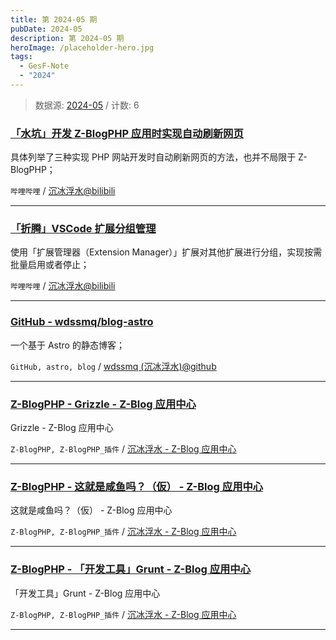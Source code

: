 ```yaml
---
title: 第 2024-05 期
pubDate: 2024-05
description: 第 2024-05 期
heroImage: /placeholder-hero.jpg
tags:
  - GesF-Note
  - "2024"
---
```



> 数据源: [2024-05](https://github.com/wdssmq/GesF-Note/issues/3 "2024-05") / 计数: 6


### [「水坑」开发 Z-BlogPHP 应用时实现自动刷新网页](https://www.bilibili.com/video/BV1vTMeetEEo "「水坑」开发 Z-BlogPHP 应用时实现自动刷新网页")

具体列举了三种实现 PHP 网站开发时自动刷新网页的方法，也并不局限于 Z-BlogPHP；

`哔哩哔哩` / [沉冰浮水@bilibili](https://space.bilibili.com/44744006 "沉冰浮水@bilibili")

----

### [「折腾」VSCode 扩展分组管理](https://www.bilibili.com/video/BV1QMETeDEc7 "「折腾」VSCode 扩展分组管理")

使用「扩展管理器（Extension Manager）」扩展对其他扩展进行分组，实现按需批量启用或者停止；

`哔哩哔哩` / [沉冰浮水@bilibili](https://space.bilibili.com/44744006 "沉冰浮水@bilibili")

----

### [GitHub - wdssmq/blog-astro](https://github.com/wdssmq/blog-astro "GitHub - wdssmq/blog-astro")

一个基于 Astro 的静态博客；

`GitHub, astro, blog` / [wdssmq (沉冰浮水)@github](https://github.com/wdssmq "wdssmq (沉冰浮水)@github")

----

### [Z-BlogPHP - Grizzle - Z-Blog 应用中心](https://app.zblogcn.com/?id=649 "Z-BlogPHP - Grizzle - Z-Blog 应用中心")

Grizzle - Z-Blog 应用中心

`Z-BlogPHP, Z-BlogPHP_插件` / [沉冰浮水 - Z-Blog 应用中心](https://app.zblogcn.com/?auth=6401c4a7-89cd-48f9-a68b-d6464d8c3bc8 "沉冰浮水 - Z-Blog 应用中心")

----

### [Z-BlogPHP - 这就是咸鱼吗？（仮） - Z-Blog 应用中心](https://app.zblogcn.com/?id=2235 "Z-BlogPHP - 这就是咸鱼吗？（仮） - Z-Blog 应用中心")

这就是咸鱼吗？（仮） - Z-Blog 应用中心

`Z-BlogPHP, Z-BlogPHP_插件` / [沉冰浮水 - Z-Blog 应用中心](https://app.zblogcn.com/?auth=6401c4a7-89cd-48f9-a68b-d6464d8c3bc8 "沉冰浮水 - Z-Blog 应用中心")

----

### [Z-BlogPHP - 「开发工具」Grunt - Z-Blog 应用中心](https://app.zblogcn.com/?id=2110 "Z-BlogPHP - 「开发工具」Grunt - Z-Blog 应用中心")

「开发工具」Grunt - Z-Blog 应用中心

`Z-BlogPHP, Z-BlogPHP_插件` / [沉冰浮水 - Z-Blog 应用中心](https://app.zblogcn.com/?auth=6401c4a7-89cd-48f9-a68b-d6464d8c3bc8 "沉冰浮水 - Z-Blog 应用中心")

----
